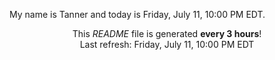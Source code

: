 My name is Tanner and today is Friday, July 11, 10:00 PM EDT.

<p align="center">This <i>README</i> file is generated <b>every 3 hours</b>!</br>Last refresh: Friday, July 11, 10:00 PM EDT<br /></p>
